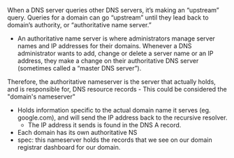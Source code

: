 
When a DNS server queries other DNS servers, it’s making an “upstream” query. Queries for a domain can go “upstream” until they lead back to domain’s authority, or “authoritative name server.”
- An authoritative name server is where administrators manage server names and IP addresses for their domains. Whenever a DNS administrator wants to add, change or delete a server name or an IP address, they make a change on their authoritative DNS server (sometimes called a “master DNS server”).

Therefore, the authoritative nameserver is the server that actually holds, and is responsible for, DNS resource records
	- This could be considered the "domain's nameserver"
- Holds information specific to the actual domain name it serves (eg. google.com), and will send the IP address back to the recursive resolver.
	- The IP address it sends is found in the DNS A record.
- Each domain has its own authoritative NS
- spec: this nameserver holds the records that we see on our domain registrar dashboard for our domain. 